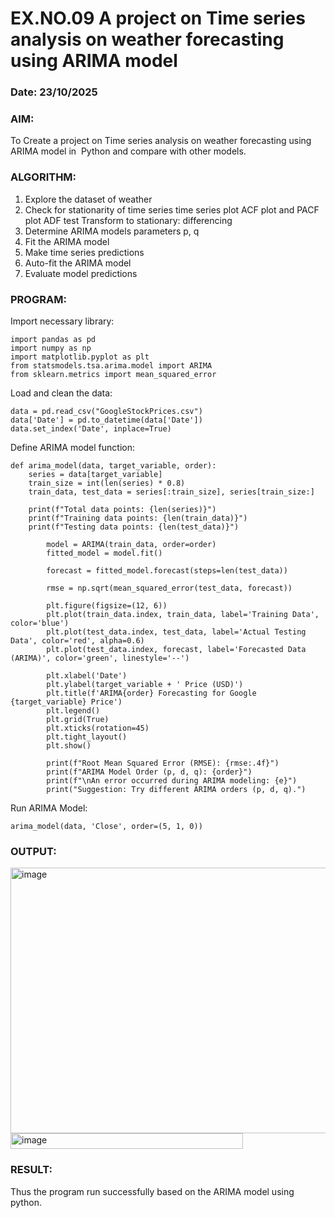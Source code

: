 # EX.NO.09        A project on Time series analysis on weather forecasting using ARIMA model 
### Date: 23/10/2025

### AIM:
To Create a project on Time series analysis on weather forecasting using ARIMA model in  Python and compare with other models.
### ALGORITHM:
1. Explore the dataset of weather 
2. Check for stationarity of time series time series plot
   ACF plot and PACF plot
   ADF test
   Transform to stationary: differencing
3. Determine ARIMA models parameters p, q
4. Fit the ARIMA model
5. Make time series predictions
6. Auto-fit the ARIMA model
7. Evaluate model predictions
### PROGRAM:
Import necessary library:
```
import pandas as pd
import numpy as np
import matplotlib.pyplot as plt
from statsmodels.tsa.arima.model import ARIMA
from sklearn.metrics import mean_squared_error
```
Load and clean the data:
```
data = pd.read_csv("GoogleStockPrices.csv")
data['Date'] = pd.to_datetime(data['Date'])
data.set_index('Date', inplace=True)
```
Define ARIMA model function:
```
def arima_model(data, target_variable, order):
    series = data[target_variable]
    train_size = int(len(series) * 0.8)
    train_data, test_data = series[:train_size], series[train_size:]

    print(f"Total data points: {len(series)}")
    print(f"Training data points: {len(train_data)}")
    print(f"Testing data points: {len(test_data)}")

        model = ARIMA(train_data, order=order)
        fitted_model = model.fit()

        forecast = fitted_model.forecast(steps=len(test_data))

        rmse = np.sqrt(mean_squared_error(test_data, forecast))

        plt.figure(figsize=(12, 6))
        plt.plot(train_data.index, train_data, label='Training Data', color='blue')
        plt.plot(test_data.index, test_data, label='Actual Testing Data', color='red', alpha=0.6)
        plt.plot(test_data.index, forecast, label='Forecasted Data (ARIMA)', color='green', linestyle='--')
        
        plt.xlabel('Date')
        plt.ylabel(target_variable + ' Price (USD)')
        plt.title(f'ARIMA{order} Forecasting for Google {target_variable} Price')
        plt.legend()
        plt.grid(True)
        plt.xticks(rotation=45)
        plt.tight_layout()
        plt.show()

        print(f"Root Mean Squared Error (RMSE): {rmse:.4f}")
        print(f"ARIMA Model Order (p, d, q): {order}")
        print(f"\nAn error occurred during ARIMA modeling: {e}")
        print("Suggestion: Try different ARIMA orders (p, d, q).")
```
Run ARIMA Model:
```
arima_model(data, 'Close', order=(5, 1, 0))
```
### OUTPUT:
<img width="901" height="425" alt="image" src="https://github.com/user-attachments/assets/debee141-ad72-4625-aed7-6513bf8872b1" />
<img width="372" height="25" alt="image" src="https://github.com/user-attachments/assets/cd5c698c-568d-4810-b63c-2fe59e8ed10f" />


### RESULT:
Thus the program run successfully based on the ARIMA model using python.
